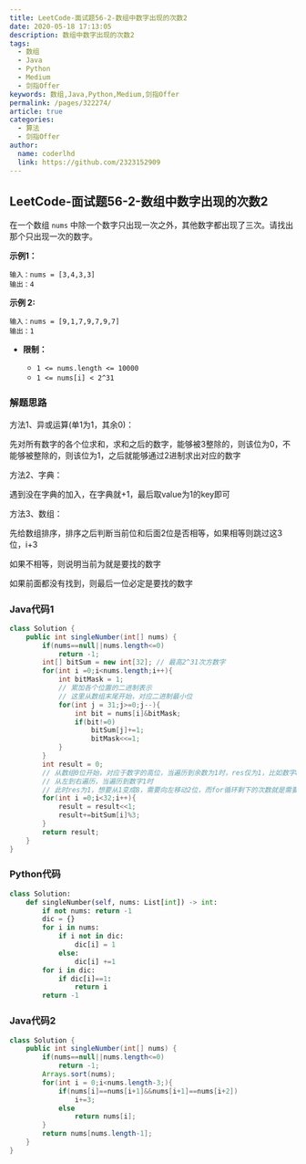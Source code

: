 ```yaml
---
title: LeetCode-面试题56-2-数组中数字出现的次数2
date: 2020-05-18 17:13:05
description: 数组中数字出现的次数2
tags: 
  - 数组
  - Java
  - Python
  - Medium
  - 剑指Offer
keywords: 数组,Java,Python,Medium,剑指Offer
permalink: /pages/322274/
article: true
categories: 
  - 算法
  - 剑指Offer
author: 
  name: coderlhd
  link: https://github.com/2323152909
---
```


## LeetCode-面试题56-2-数组中数字出现的次数2

在一个数组 `nums` 中除一个数字只出现一次之外，其他数字都出现了三次。请找出那个只出现一次的数字。

 <!--more-->

**示例1：**

```
输入：nums = [3,4,3,3]
输出：4
```

**示例 2:**

```
输入：nums = [9,1,7,9,7,9,7]
输出：1
```

- **限制：**

  - `1 <= nums.length <= 10000`
  - `1 <= nums[i] < 2^31`

### 解题思路

方法1、异或运算(单1为1，其余0)：

先对所有数字的各个位求和，求和之后的数字，能够被3整除的，则该位为0，不能够被整除的，则该位为1，之后就能够通过2进制求出对应的数字

方法2、字典：

遇到没在字典的加入，在字典就+1，最后取value为1的key即可

方法3、数组：

先给数组排序，排序之后判断当前位和后面2位是否相等，如果相等则跳过这3位，i+3

如果不相等，则说明当前为就是要找的数字

如果前面都没有找到，则最后一位必定是要找的数字

### Java代码1

```java
class Solution {
    public int singleNumber(int[] nums) {
        if(nums==null||nums.length<=0)
            return -1;
        int[] bitSum = new int[32]; // 最高2^31次方数字
        for(int i =0;i<nums.length;i++){
            int bitMask = 1;
            // 累加各个位置的二进制表示
            // 这里从数组末尾开始，对应二进制最小位
            for(int j = 31;j>=0;j--){
                int bit = nums[i]&bitMask;
                if(bit!=0)
                    bitSum[j]+=1;
                    bitMask<<=1;
            }
        }
        int result = 0;
        // 从数组0位开始，对应于数字的高位，当遍历到余数为1时，res仅为1，比如数字8的二进制为0100
        // 从左到右遍历，当遍历到数字1时
        // 此时res为1，想要从1变成8，需要向左移动2位，而for循环剩下的次数就是需要<<左移的次数，最后得到res才是正确的
        for(int i =0;i<32;i++){
            result = result<<1;
            result+=bitSum[i]%3;
        }
        return result;
    }
}
```

### Python代码

```python
class Solution:
    def singleNumber(self, nums: List[int]) -> int:
        if not nums: return -1
        dic = {}
        for i in nums:
            if i not in dic:
                dic[i] = 1
            else:
                dic[i] +=1
        for i in dic:
            if dic[i]==1:
                return i
        return -1
```

### Java代码2

```java
class Solution {
    public int singleNumber(int[] nums) {
        if(nums==null||nums.length<=0)
            return -1;
        Arrays.sort(nums);
        for(int i = 0;i<nums.length-3;){
            if(nums[i]==nums[i+1]&&nums[i+1]==nums[i+2])
                i+=3;
            else
                return nums[i];
        }
        return nums[nums.length-1];
    }
}
```
